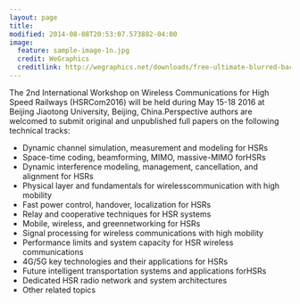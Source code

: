```yaml
---
layout: page
title: 
modified: 2014-08-08T20:53:07.573882-04:00
image:
  feature: sample-image-1n.jpg
  credit: WeGraphics
  creditlink: http://wegraphics.net/downloads/free-ultimate-blurred-background-pack/
---
```



The 2nd International Workshop on Wireless Communications for High Speed Railways (HSRCom2016) will be held during May 15-18 2016 at Beijing Jiaotong University, Beijing, China.Perspective authors are welcomed to submit original and unpublished full papers on the following technical tracks:
- Dynamic channel simulation, measurement and modeling for HSRs
-	Space-time coding, beamforming, MIMO, massive-MIMO forHSRs
-	Dynamic interference modeling, management, cancellation, and alignment for HSRs
-	Physical layer and fundamentals for wirelesscommunication with high mobility
-	Fast power control, handover, localization for HSRs
-	Relay and cooperative techniques for HSR systems
-	Mobile, wireless, and greennetworking for HSRs
-	Signal processing for wireless communications with high mobility
-	Performance limits and system capacity for HSR wireless communications
-	4G/5G key technologies and their applications for HSRs
-	Future intelligent transportation systems and applications forHSRs
-	Dedicated HSR radio network and system architectures
-	Other related topics
